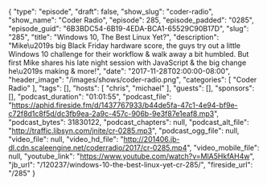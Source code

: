 {
  "type": "episode",
  "draft": false,
  "show_slug": "coder-radio",
  "show_name": "Coder Radio",
  "episode": 285,
  "episode_padded": "0285",
  "episode_guid": "6B3BDC54-6B19-4EDA-BCA1-65529C90B17D",
  "slug": "285",
  "title": "Windows 10, The Best Linux Yet?",
  "description": "Mike\u2019s big Black Friday hardware score, the guys try out a little Windows 10 challenge for their workflow & walk away a bit humbled. But first Mike shares his late night session with JavaScript & the big change he\u2019s making & more!",
  "date": "2017-11-28T02:00:00-08:00",
  "header_image": "/images/shows/coder-radio.png",
  "categories": [
    "Coder Radio"
  ],
  "tags": [],
  "hosts": [
    "chris",
    "michael"
  ],
  "guests": [],
  "sponsors": [],
  "podcast_duration": "01:01:55",
  "podcast_file": "https://aphid.fireside.fm/d/1437767933/b44de5fa-47c1-4e94-bf9e-c72f8d1c8f5d/dc3fb9ea-2a9c-457c-906b-9e3f87e1eaf8.mp3",
  "podcast_bytes": 31830122,
  "podcast_chapters": null,
  "podcast_alt_file": "http://traffic.libsyn.com/jnite/cr-0285.mp3",
  "podcast_ogg_file": null,
  "video_file": null,
  "video_hd_file": "http://201406.jb-dl.cdn.scaleengine.net/coderradio/2017/cr-0285.mp4",
  "video_mobile_file": null,
  "youtube_link": "https://www.youtube.com/watch?v=MlA5HkfAH4w",
  "jb_url": "/120237/windows-10-the-best-linux-yet-cr-285/",
  "fireside_url": "/285"
}


